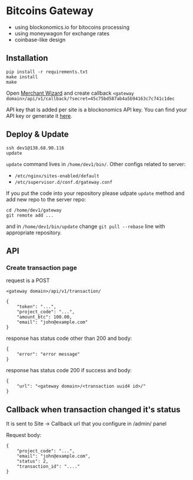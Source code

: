 # Bitcoins Gateway

- using blockonomics.io for bitocoins processing
- using moneywagon for exchange rates
- coinbase-like design

## Installation

```
pip install -r requirements.txt
make install
make
```

Open [Merchant Wizard](https://www.blockonomics.co/merchants) and create callback `<gateway domain>/api/v1/callback/?secret=45c75bd587ab4a5b94163c7c741c1dec`

API key that is added per site is a blockonomics API key. You can find your API key or generate it [here](https://www.blockonomics.co/blockonomics#/settings).

## Deploy & Update

```
ssh dev1@138.68.90.116
update
```

`update` command lives in `/home/dev1/bin/`. Other configs related to server:

- `/etc/nginx/sites-enabled/default`
- `/etc/supervisor.d/conf.d/gateway.conf`

If you put the code into your repository please udpate `update` method and add
new repo to the server repo:

```
cd /home/dev1/gateway
git remote add ...
```

and in `/home/dev1/bin/update` change `git pull --rebase` line with appropriate
repository.

## API

### Create transaction page

request is a POST

```
<gateway domain>/api/v1/transaction/

{
    "token": "...",
    "project_code": "...",
    "amount_btc": 100.00,
    "email": "john@example.com"
}
```

response has status code other than 200 and body:

```
{
    "error": "error message"
}
```

response has status code 200 if success and body:

```
{
    "url": "<gateway domain>/<transaction uuid4 id>/"
}
```

## Callback when transaction changed it's status

It is sent to Site -> Callback url that you configure in /admin/ panel

Request body:

```
{
    "project_code": "...",
    "email": "john@example.com",
    "status": 2,
    "transaction_id": "...."
}
```
